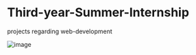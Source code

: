# Third-year-Summer-Internship
projects regarding web-development

![image](https://github.com/user-attachments/assets/9516dde8-b802-49f0-9efe-a40f42c7fa97)
